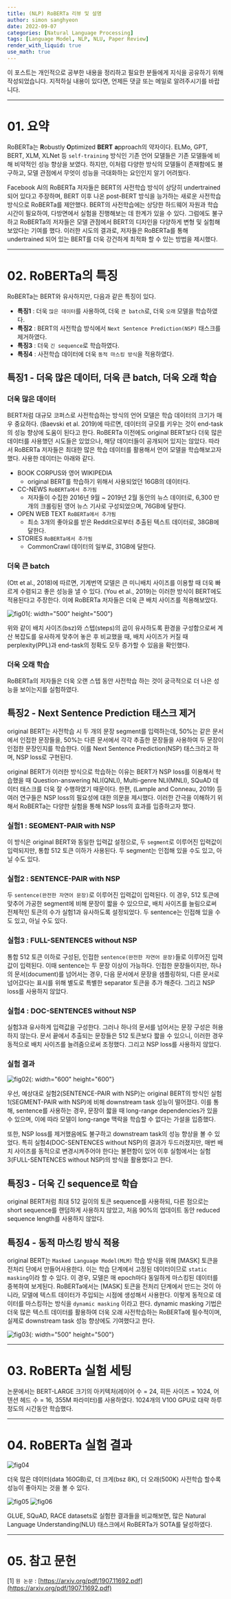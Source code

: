 ```yaml
---
title: (NLP) RoBERTa 리뷰 및 설명
author: simon sanghyeon
date: 2022-09-07
categories: [Natural Language Processing]
tags: [Language Model, NLP, NLU, Paper Review]
render_with_liquid: true
use_math: true
---
```

이 포스트는 개인적으로 공부한 내용을 정리하고 필요한 분들에게 지식을 공유하기 위해 작성되었습니다. 지적하실 내용이 있다면, 언제든 댓글 또는 메일로 알려주시기를 바랍니다.

---

# 01. 요약
RoBERTa는 **R**obustly **O**ptimized **BERT** **a**pproach의 약자이다. ELMo, GPT, BERT, XLM, XLNet 등 `self-training` 방식인 기존 언어 모델들은 기존 모델들에 비해 비약적인 성능 향상을 보였다. 하지만, 이처럼 다양한 방식의 모델들이 존재함에도 불구하고, 모델 관점에서 무엇이 성능을 극대화하는 요인인지 알기 어려웠다.

Facebook AI의 RoBERTa 저자들은 BERT의 사전학습 방식이 상당히 undertrained 되어 있다고 주장하며, BERT 이후 나온 post-BERT 방식을 능가하는 새로운 사전학습 방식으로 RoBERTa를 제안했다. BERT의 사전학습에는 상당한 하드웨어 자원과 학습 시간이 필요하여, 다방면에서 실험을 진행해보는 데 한계가 있을 수 있다. 그럼에도 불구하고 RoBERTa의 저자들은 모델 관점에서 BERT의 디자인을 다양하게 변형 및 실험해보았다는 기여를 했다. 이러한 시도의 결과로, 저자들은 RoBERTa를 통해 undertrained 되어 있는 BERT를 더욱 강건하게 최적화 할 수 있는 방법을 제시했다.

---

# 02. RoBERTa의 특징
RoBERTa는 BERT와 유사하지만, 다음과 같은 특징이 있다.

- **특징1** : 더욱 `많은 데이터`를 사용하여, 더욱 `큰 batch`로, 더욱 `오래` 모델을 학습하였다.
- **특징2** : BERT의 사전학습 방식에서 `Next Sentence Prediction(NSP)` 태스크를 제거하였다.
- **특징3** : 더욱 `긴 sequence`로 학습하였다.
- **특징4** : 사전학습 데이터에 더욱 `동적 마스킹 방식`을 적용하였다.

## 특징1 - 더욱 많은 데이터, 더욱 큰 batch, 더욱 오래 학습

### 더욱 많은 데이터

BERT처럼 대규모 코퍼스로 사전학습하는 방식의 언어 모델은 학습 데이터의 크기가 매우 중요하다. (Baevski et al. 2019)에 따르면, 데이터의 규모를 키우는 것이 end-task의 성능 향상에 도움이 된다고 한다. RoBERTa 이전에도 original BERT보다 더욱 많은 데이터를 사용했던 시도들은 있었으나, 해당 데이터들이 공개되어 있지는 않았다. 따라서 RoBERTa 저자들은 최대한 많은 학습 데이터를 활용해서 언어 모델을 학습해보고자 했다. 사용한 데이터는 아래와 같다.

- BOOK CORPUS와 영어 WIKIPEDIA
    - original BERT를 학습하기 위해서 사용되었던 16GB의 데이터다.
- CC-NEWS `RoBERTa에서 추가됨`
    - 저자들이 수집한 2016년 9월 ~ 2019년 2월 동안의 뉴스 데이터로, 6,300 만 개의 크롤링된 영어 뉴스 기사로 구성되었으며, 76GB에 달한다.
- OPEN WEB TEXT `RoBERTa에서 추가됨`
    - 최소 3개의 좋아요를 받은 Reddit으로부터 추출된 텍스트 데이터로, 38GB에 달한다.
- STORIES `RoBERTa에서 추가됨`
    - CommonCrawl 데이터의 일부로, 31GB에 달한다.

### 더욱 큰 batch

(Ott et al., 2018)에 따르면, 기계번역 모델은 큰 미니배치 사이즈를 이용할 때 더욱 빠르게 수렴되고 좋은 성능을 낼 수 있다. (You et al., 2019)는 이러한 방식이 BERT에도 적용된다고 주장한다. 이에 RoBERTa 저자들은 더욱 큰 배치 사이즈를 적용해보았다.

![fig01](/assets/img/2022-09-07-RoBERTa/fig01.png){: width="500" height="500"}

위와 같이 배치 사이즈(bsz)와 스텝(steps)의 곱이 유사하도록 환경을 구성함으로써 계산 복잡도를 유사하게 맞추어 놓은 후 비교했을 때, 배치 사이즈가 커질 때 perplexity(PPL)과 end-task의 정확도 모두 증가할 수 있음을 확인했다.

### 더욱 오래 학습

RoBERTa의 저자들은 더욱 오랜 스텝 동안 사전학습 하는 것이 궁극적으로 더 나은 성능을 보이는지를 실험하였다.

## 특징2 - Next Sentence Prediction 태스크 제거

original BERT는 사전학습 시 두 개의 문장 segment를 입력하는데, 50%는 같은 문서에서 인접한 문장들을, 50%는 다른 문서에서 각각 추출한 문장들을 사용하여 두 문장이 인접한 문장인지를 학습한다. 이를 Next Sentence Prediction(NSP) 태스크라고 하며, NSP loss로 구현된다.

original BERT가 이러한 방식으로 학습하는 이유는 BERT가 NSP loss를 이용해서 학습했을 때 Question-answering NLI(QNLI), Multi-genre NLI(MNLI), SQuAD 데이터 태스크를 더욱 잘 수행하였기 때문이다. 한편, (Lample and Conneau, 2019) 등 여러 연구들은 NSP loss의 필요성에 대한 의문을 제시했다. 이러한 간극을 이해하기 위해서 RoBERTa는 다양한 실험을 통해 NSP loss의 효과를 입증하고자 했다.

### 실험1 : SEGMENT-PAIR with NSP

이 방식은 original BERT와 동일한 입력값 설정으로, 두 `segment`로 이루어진 입력값이 입력되지만, 통합 512 토큰 이하가 사용된다. 두 segment는 인접해 있을 수도 있고, 아닐 수도 있다.

### 실험2 : SENTENCE-PAIR with NSP

두 `sentence(완전한 자연어 문장)`로 이루어진 입력값이 입력된다. 이 경우, 512 토큰에 맞추어 가공한 segment에 비해 문장이 짧을 수 있으므로, 배치 사이즈를 늘림으로써 전체적인 토큰의 수가 실험1과 유사하도록 설정되었다. 두 sentence는 인접해 있을 수도 있고, 아닐 수도 있다.

### 실험3 : FULL-SENTENCES without NSP

통합 512 토큰 이하로 구성된, 인접한 `sentence(완전한 자연어 문장)`들로 이루어진 입력값이 입력된다. 이때 sentence는 두 문장 이상이 가능하다. 인접한 문장들이지만, 하나의 문서(document)를 넘어서는 경우, 다음 문서에서 문장을 샘플링하되, 다른 문서로 넘어갔다는 표시를 위해 별도로 특별한 separator 토큰을 추가 해준다. 그리고 NSP loss를 사용하지 않았다.

### 실험4 : DOC-SENTENCES without NSP

실험3과 유사하게 입력값을 구성한다. 그러나 하나의 문서를 넘어서는 문장 구성은 허용하지 않는다. 문서 끝에서 추출되는 문장들은 512 토큰보다 짧을 수 있으니, 이러한 경우 동적으로 배치 사이즈를 늘려줌으로써 조정했다. 그리고 NSP loss를 사용하지 않았다.

### 실험 결과

![fig02](/assets/img/2022-09-07-RoBERTa/fig02.png){: width="600" height="600"}

우선, 예상대로 실험2(SENTENCE-PAIR with NSP)는 original BERT의 방식인 실험1(SEGMENT-PAIR with NSP)에 비해 downstream task 성능이 떨어졌다. 이를 통해, sentence를 사용하는 경우, 문장이 짧을 때 long-range dependencies가 있을 수 있으며, 이에 따라 모델이 long-range 맥락을 학습할 수 없다는 가설을 입증했다.

또한, NSP loss를 제거했음에도 불구하고 downstream task의 성능 향상을 볼 수 있었다. 특히 실험4(DOC-SENTENCES without NSP)의 결과가 두드러졌지만, 매번 배치 사이즈를 동적으로 변경시켜주어야 한다는 불편함이 있어 이후 실험에서는 실험3(FULL-SENTENCES without NSP)의 방식을 활용했다고 한다.

## 특징3 - 더욱 긴 sequence로 학습

original BERT처럼 최대 512 길이의 토큰 sequence를 사용하되, 다른 점으로는 short sequence를 랜덤하게 사용하지 않았고, 처음 90%의 업데이트 동안 reduced sequence length를 사용하지 않았다.

## 특징4 - 동적 마스킹 방식 적용

original BERT는 `Masked Language Model(MLM)` 학습 방식을 위해 [MASK] 토큰을 전처리 단에서 만들어사용한다. 이는 학습 단계에서 고정된 데이터이므로 `static masking`이라 할 수 있다. 이 경우, 모델은 매 epoch마다 동일하게 마스킹된 데이터를 중복하여 보게된다. RoBERTa에서는 [MASK] 토큰을 전처리 단계에서 만드는 것이 아니라, 모델에 텍스트 데이터가 주입되는 시점에 생성해서 사용한다. 이렇게 동적으로 데이터를 마스킹하는 방식을 `dynamic masking` 이라고 한다. dynamic masking 기법은 더욱 많은 텍스트 데이터를 활용하여 더욱 오래 사전학습하는 RoBERTa에 필수적이며, 실제로 downstream task 성능 향상에도 기여했다고 한다.

![fig03](/assets/img/2022-09-07-RoBERTa/fig03.png){: width="500" height="500"}

---

# 03. RoBERTa 실험 세팅

논문에서는 BERT-LARGE 크기의 아키텍처(레이어 수 = 24, 히든 사이즈 = 1024, 어텐션 헤드 수 = 16, 355M 파라미터)를 사용하였다. 1024개의 V100 GPU로 대략 하루 정도의 시간동안 학습했다.

---

# 04. RoBERTa 실험 결과

![fig04](/assets/img/2022-09-07-RoBERTa/fig04.png)

더욱 많은 데이터(data 160GB)로, 더 크게(bsz 8K), 더 오래(500K) 사전학습 할수록 성능이 좋아지는 것을 볼 수 있다.

![fig05](/assets/img/2022-09-07-RoBERTa/fig05.png)
![fig06](/assets/img/2022-09-07-RoBERTa/fig06.png)

GLUE, SQuAD, RACE datasets로 실험한 결과들을 비교해보면, 많은 Natural Language Understanding(NLU) 태스크에서 RoBERTa가 SOTA를 달성하였다.

---

# 05. 참고 문헌

[1] `원 논문` : [https://arxiv.org/pdf/1907.11692.pdf](https://arxiv.org/pdf/1907.11692.pdf)
